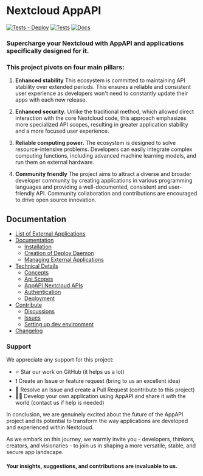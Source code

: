 # Nextcloud AppAPI

[![Tests - Deploy](https://github.com/nextcloud/app_api/actions/workflows/tests-deploy.yml/badge.svg)](https://github.com/nextcloud/app_api/actions/workflows/tests-deploy.yml)
[![Tests](https://github.com/nextcloud/app_api/actions/workflows/tests.yml/badge.svg)](https://github.com/nextcloud/app_api/actions/workflows/tests.yml)
[![Docs](https://github.com/nextcloud/app_api/actions/workflows/docs.yml/badge.svg)](https://nextcloud.github.io/app_api/)

### Supercharge your Nextcloud with AppAPI and applications specifically designed for it.

### This project pivots on four main pillars:

1. **Enhanced stability** This ecosystem is committed to maintaining API stability over extended periods.
   This ensures a reliable and consistent user experience as developers won't need to constantly update their apps with each new release.

2. **Enhanced security.** Unlike the traditional method, which allowed direct interaction with the core Nextcloud code,
   this approach emphasizes more specialized API scopes, resulting in greater application stability and a more focused user experience.

3. **Reliable computing power.** The ecosystem is designed to solve resource-intensive problems.
   Developers can easily integrate complex computing functions, including advanced machine learning models, and run them on external hardware.

4. **Community friendly** The project aims to attract a diverse and broader developer community by creating applications
   in various programming languages and providing a well-documented, consistent and user-friendly API.
   Community collaboration and contributions are encouraged to drive open source innovation.

## Documentation

- [List of External Applications](https://github.com/nextcloud/app_api/blob/main/APPS.md)
- [Documentation](https://nextcloud.github.io/app_api/)
	- [Installation](https://nextcloud.github.io/app_api/Installation.html)
	- [Creation of Deploy Daemon](https://nextcloud.github.io/app_api/ManagingExternalApplications.html)
	- [Managing External Applications](https://nextcloud.github.io/app_api/CreationOfDeployDaemon.html)
- [Technical Details](https://nextcloud.github.io/app_api/tech_details/index.html)
	- [Concepts](https://nextcloud.github.io/app_api/Concepts.html)
	- [Api Scopes](https://nextcloud.github.io/app_api/tech_details/ApiScopes.html)
	- [AppAPI Nextcloud APIs](https://nextcloud.github.io/app_api/tech_details/api/index.html)
    - [Authentication](https://nextcloud.github.io/app_api/tech_details/Authentication.html)
    - [Deployment](https://nextcloud.github.io/app_api/tech_details/Deployment.html)
- [Contribute](https://github.com/nextcloud/app_api/blob/main/.github/CONTRIBUTING.md)
	- [Discussions](https://github.com/nextcloud/app_api/discussions)
	- [Issues](https://github.com/nextcloud/app_api/issues)
    - [Setting up dev environment](https://nextcloud.github.io/app_api/DevSetup.html)
- [Changelog](https://github.com/nextcloud/app_api/blob/main/CHANGELOG.md)

### Support

We appreciate any support for this project:

- ⭐ Star our work on GitHub (it helps us a lot)
- ❗ Create an Issue or feature request (bring to us an excellent idea)
- 💁 Resolve an Issue and create a Pull Request (contribute to this project)
- 🧑‍💻 Develop your own application using AppAPI and share it with the world (contact us if help is needed)

In conclusion, we are genuinely excited about the future of the AppAPI project and its potential to transform 
the way applications are developed and experienced within Nextcloud.

As we embark on this journey, we warmly invite you - developers, thinkers, creators, and visionaries - 
to join us in shaping a more versatile, stable, and secure app landscape.

#### Your insights, suggestions, and contributions are invaluable to us.
